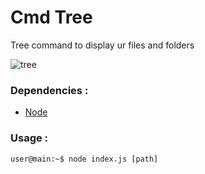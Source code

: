 # Cmd Tree

Tree command to display ur files and folders

![tree](https://i.imgur.com/7zj6TzA.png)

### Dependencies :
* [Node]("https://nodejs.org/en/")

### Usage :
``` console
user@main:~$ node index.js [path]
```